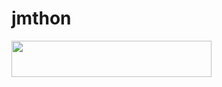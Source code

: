 # jmthon

<p align="left"><a href="https://heroku.com/deploy?template=https://github.com/Rppp8/musi"> <img src="https://img.shields.io/badge/Deploy%20To%20Heroku-purple?style=for-the-badge&logo=heroku" width="320" height="58.45"/></a></p>

